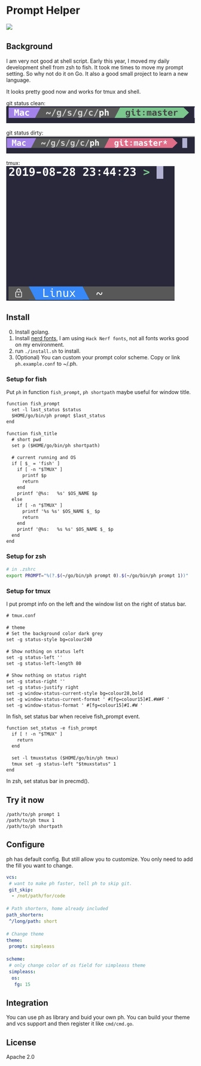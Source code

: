 # Prompt Helper

<img src="https://github.com/chaopeng/ph/workflows/Go%20Build%20&%20Test/badge.svg">

## Background

I am very not good at shell script. Early this year, I moved my daily development shell from zsh to fish. It took me times to move my prompt setting. So why not do it on Go. It also a good small project to learn a new language.

It looks pretty good now and works for tmux and shell.

git status clean:<br>
<img src="screenshot/git-1.png">

git status dirty:<br>
<img src="screenshot/git-2.png">

tmux:<br>
<img src="screenshot/tmux.png">

## Install

0. Install golang.
1. Install [nerd fonts](https://github.com/ryanoasis/nerd-fonts), I am using `Hack Nerf fonts`, not all fonts works good on my environment.
2. run `./install.sh` to install.
3. (Optional) You can custom your prompt color scheme. Copy or link `ph.example.conf` to ~/.ph.

### Setup for fish

Put `ph` in function `fish_prompt`, `ph shortpath` maybe useful for window title.

```fish
function fish_prompt
  set -l last_status $status
  $HOME/go/bin/ph prompt $last_status
end

function fish_title
  # short pwd
  set p ($HOME/go/bin/ph shortpath)

  # current running and OS
  if [ $_ = 'fish' ]
    if [ -n "$TMUX" ]
      printf $p
      return
    end
    printf '@%s:   %s' $OS_NAME $p
  else
    if [ -n "$TMUX" ]
      printf '%s %s' $OS_NAME $_ $p
      return
    end
    printf '@%s:   %s %s' $OS_NAME $_ $p
  end
end
```

### Setup for zsh

```zsh
# in .zshrc
export PROMPT="%(?.$(~/go/bin/ph prompt 0).$(~/go/bin/ph prompt 1))"
```

### Setup for tmux

I put prompt info on the left and the window list on the right of status bar.

```
# tmux.conf

# theme
# Set the background color dark grey
set -g status-style bg=colour240

# Show nothing on status left
set -g status-left ''
set -g status-left-length 80

# Show nothing on status right
set -g status-right ''
set -g status-justify right
set -g window-status-current-style bg=colour28,bold
set -g window-status-current-format ' #[fg=colour15]#I.#W#F '
set -g window-status-format ' #[fg=colour15]#I.#W '
```

In fish, set status bar when receive fish_prompt event.

```fish
function set_status -e fish_prompt
  if [ ! -n "$TMUX" ]
    return
  end

  set -l tmuxstatus ($HOME/go/bin/ph tmux)
  tmux set -g status-left "$tmuxstatus" 1
end
```

In zsh, set status bar in precmd().

## Try it now

```
/path/to/ph prompt 1
/path/to/ph tmux 1
/path/to/ph shortpath
```

## Configure

ph has default config. But still allow you to customize. You only need to add the fill you want to change.

```yaml
vcs:
 # want to make ph faster, tell ph to skip git.
 git_skip:
  - /not/path/for/code

# Path shortern, home already included
path_shortern:
 ^/long/path: short

# Change theme
theme:
 prompt: simpleass

scheme:
 # only change color of os field for simpleass theme
 simpleass:
  os:
   fg: 15
```

## Integration

You can use ph as library and buid your own ph. You can build your theme and vcs support and then register it like `cmd/cmd.go`.

## License

Apache 2.0
